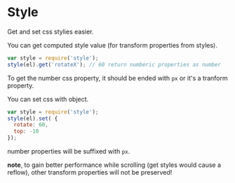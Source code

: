 # Style

Get and set css stylies easier.

You can get computed style value (for transform properties from styles).

``` js
var style = require('style');
style(el).get('rotateX'); // 60 return numberic properties as number
```

To get the number css property, it should be ended with `px` or it's a tranform property.

You can set css with object.

``` js
var style = require('style');
style(el).set( {
  rotate: 60,
  top: -10
});
```

number properties will be suffixed with `px`.

**note**, to gain better performance while scrolling (get styles would cause a reflow), other transform properties will not be preserved!

